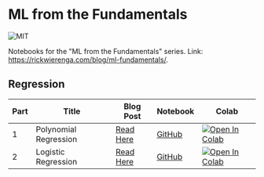 # ML from the Fundamentals

![MIT](https://img.shields.io/badge/license-MIT-green)

Notebooks for the "ML from the Fundamentals" series. Link: https://rickwierenga.com/blog/ml-fundamentals/.

## Regression

|Part|Title|Blog Post|Notebook|Colab|
|-|-|-|-|-|
|1|Polynomial Regression|[Read Here](https://rickwierenga.com/blog/ml-fundamentals/polynomial-regression.html)|[GitHub](https://github.com/rickwierenga/MLFundamentals/blob/master/1_Polynomial_Regression.ipynb)|[![Open In Colab](https://colab.research.google.com/assets/colab-badge.svg)](https://colab.research.google.com/github/rickwierenga/MLFundamentals/blob/master/1_Polynomial_Regression.ipynb)
|2|Logistic Regression|[Read Here](https://rickwierenga.com/blog/ml-fundamentals/logistic-regression.html)|[GitHub](https://github.com/rickwierenga/MLFundamentals/blob/master/1_Logistic_Regression.ipynb)|[![Open In Colab](https://colab.research.google.com/assets/colab-badge.svg)](https://colab.research.google.com/github/rickwierenga/MLFundamentals/blob/master/1_Logistic_Regression.ipynb)
